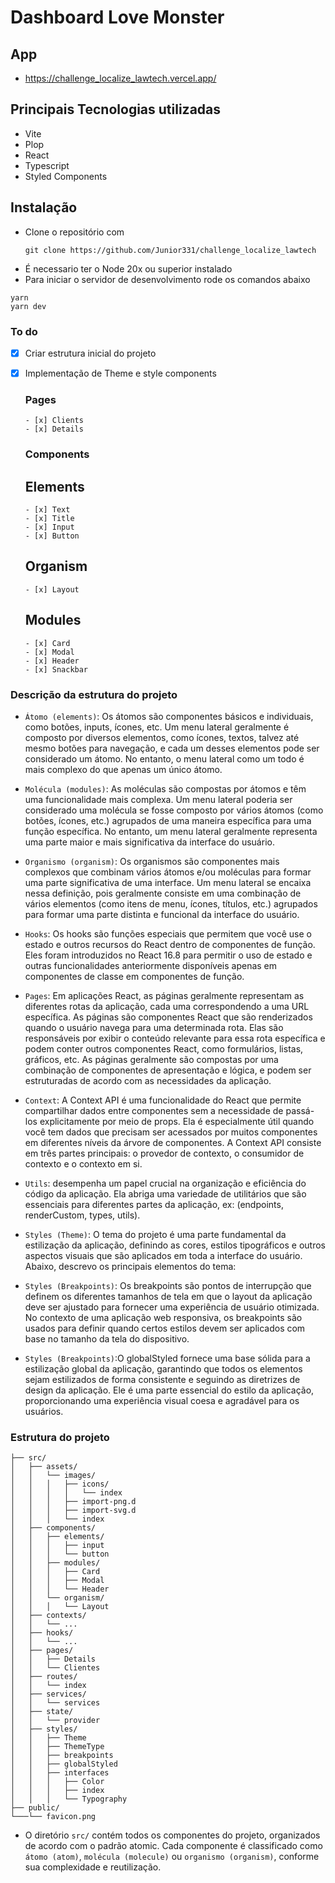 # Dashboard Love Monster

## App

- https://challenge_localize_lawtech.vercel.app/

## Principais Tecnologias utilizadas

- Vite
- Plop
- React
- Typescript
- Styled Components

## Instalação

- Clone o repositório com
  ```
  git clone https://github.com/Junior331/challenge_localize_lawtech
  ```
- É necessario ter o Node 20x ou superior instalado
- Para iniciar o servidor de desenvolvimento rode os comandos abaixo

```
yarn
yarn dev
```

### To do

- [x] Criar estrutura inicial do projeto
- [x] Implementação de Theme e style components

  ### Pages

      - [x] Clients
      - [x] Details

  ### Components

  ## Elements

      - [x] Text
      - [x] Title
      - [x] Input
      - [x] Button

  ## Organism

      - [x] Layout

  ## Modules

      - [x] Card
      - [x] Modal
      - [x] Header
      - [x] Snackbar

### Descrição da estrutura do projeto

- `Átomo (elements)`: Os átomos são componentes básicos e individuais, como botões, inputs, ícones, etc. Um menu lateral geralmente é composto por diversos elementos, como ícones, textos, talvez até mesmo botões para navegação, e cada um desses elementos pode ser considerado um átomo. No entanto, o menu lateral como um todo é mais complexo do que apenas um único átomo.

- `Molécula (modules)`: As moléculas são compostas por átomos e têm uma funcionalidade mais complexa. Um menu lateral poderia ser considerado uma molécula se fosse composto por vários átomos (como botões, ícones, etc.) agrupados de uma maneira específica para uma função específica. No entanto, um menu lateral geralmente representa uma parte maior e mais significativa da interface do usuário.

- `Organismo (organism)`: Os organismos são componentes mais complexos que combinam vários átomos e/ou moléculas para formar uma parte significativa de uma interface. Um menu lateral se encaixa nessa definição, pois geralmente consiste em uma combinação de vários elementos (como itens de menu, ícones, títulos, etc.) agrupados para formar uma parte distinta e funcional da interface do usuário.

- `Hooks`: Os hooks são funções especiais que permitem que você use o estado e outros recursos do React dentro de componentes de função. Eles foram introduzidos no React 16.8 para permitir o uso de estado e outras funcionalidades anteriormente disponíveis apenas em componentes de classe em componentes de função.

- `Pages`: Em aplicações React, as páginas geralmente representam as diferentes rotas da aplicação, cada uma correspondendo a uma URL específica. As páginas são componentes React que são renderizados quando o usuário navega para uma determinada rota. Elas são responsáveis por exibir o conteúdo relevante para essa rota específica e podem conter outros componentes React, como formulários, listas, gráficos, etc. As páginas geralmente são compostas por uma combinação de componentes de apresentação e lógica, e podem ser estruturadas de acordo com as necessidades da aplicação.

- `Context`: A Context API é uma funcionalidade do React que permite compartilhar dados entre componentes sem a necessidade de passá-los explicitamente por meio de props. Ela é especialmente útil quando você tem dados que precisam ser acessados por muitos componentes em diferentes níveis da árvore de componentes. A Context API consiste em três partes principais: o provedor de contexto, o consumidor de contexto e o contexto em si.

- `Utils`: desempenha um papel crucial na organização e eficiência do código da aplicação. Ela abriga uma variedade de utilitários que são essenciais para diferentes partes da aplicação, ex: (endpoints, renderCustom, types, utils).

- `Styles (Theme)`: O tema do projeto é uma parte fundamental da estilização da aplicação, definindo as cores, estilos tipográficos e outros aspectos visuais que são aplicados em toda a interface do usuário. Abaixo, descrevo os principais elementos do tema:

- `Styles (Breakpoints)`: Os breakpoints são pontos de interrupção que definem os diferentes tamanhos de tela em que o layout da aplicação deve ser ajustado para fornecer uma experiência de usuário otimizada. No contexto de uma aplicação web responsiva, os breakpoints são usados para definir quando certos estilos devem ser aplicados com base no tamanho da tela do dispositivo.

- `Styles (Breakpoints)`:O globalStyled fornece uma base sólida para a estilização global da aplicação, garantindo que todos os elementos sejam estilizados de forma consistente e seguindo as diretrizes de design da aplicação. Ele é uma parte essencial do estilo da aplicação, proporcionando uma experiência visual coesa e agradável para os usuários.

### Estrutura do projeto

    ├── src/
    │   ├── assets/
    │   │   └── images/
    │   │   │   ├── icons/
    │   │   │   │   └── index
    │   │   │   ├── import-png.d
    │   │   │   ├── import-svg.d
    │   │   │   └── index
    │   ├── components/
    │   │   ├── elements/
    │   │   │   ├── input
    │   │   │   └── button
    │   │   ├── modules/
    │   │   │   ├── Card
    │   │   │   ├── Modal
    │   │   │   └── Header
    │   │   └── organism/
    │   │   │   └── Layout
    │   ├── contexts/
    │   │   └── ...
    │   ├── hooks/
    │   │   └── ...
    │   ├── pages/
    │   │   ├── Details
    │   │   └── Clientes
    │   ├── routes/
    │   │   └── index
    │   ├── services/
    │   │   └── services
    │   ├── state/
    │   │   └── provider
    │   ├── styles/
    │   │   ├── Theme
    │   │   ├── ThemeType
    │   │   ├── breakpoints
    │   │   ├── globalStyled
    │   │   ├── interfaces
    │   │   │   ├── Color
    │   │   │   ├── index
    │   │   │   └── Typography
    ├── public/
    └───└── favicon.png

- O diretório `src/` contém todos os componentes do projeto, organizados de acordo com o padrão atomic.
  Cada componente é classificado como `átomo (atom)`, `molécula (molecule)` ou `organismo (organism)`, conforme
  sua complexidade e reutilização.
